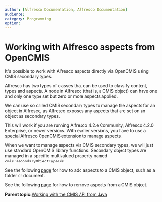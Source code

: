 ```yaml
---
author: [Alfresco Documentation, Alfresco Documentation]
audience: 
category: Programming
option: 
---
```


# Working with Alfresco aspects from OpenCMIS

It's possible to work with Alfresco aspects directly via OpenCMIS using CMIS secondary types.

Alfresco has two types of classes that can be used to classify content, types and aspects. A node in Alfresco \(that is, a CMIS object\) can have one and only one type set but zero or more aspects applied.

We can use so called CMIS secondary types to manage the aspects for an object in Alfresco, as Alfresco exposes any aspects that are set on an object as secondary types.

This will work if you are running Alfresco 4.2.e Community, Alfresco 4.2.0 Enterprise, or newer versions. With earlier versions, you have to use a special Alfresco OpenCMIS extension to manage aspects.

When we want to manage aspects via CMIS secondary types, we will just use standard OpenCMIS library functions. Secondary object types are managed in a specific multivalued property named `cmis:secondaryObjectTypeIds`.

See the following [page](opencmis-ext-creating-aspects.md) for how to add aspects to a CMIS object, such as a folder or document.

See the following [page](opencmis-ext-adding.md) for how to remove aspects from a CMIS object.

**Parent topic:**[Working with the CMIS API from Java](../concepts/opencmis-ext-intro.md)

